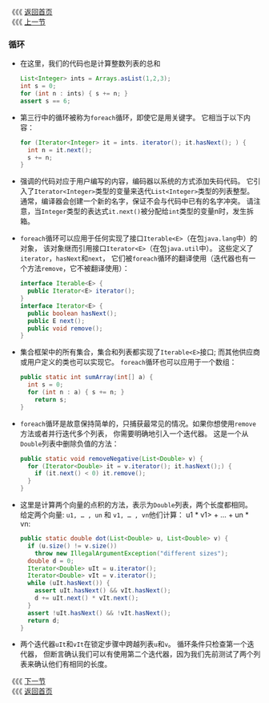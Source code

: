 《《《 [返回首页](../README.md)     </br>
《《《 [上一节](02_Boxing_and_Unboxing.md)

### 循环
- 在这里，我们的代码也是计算整数列表的总和

    ```java
    List<Integer> ints = Arrays.asList(1,2,3);
    int s = 0;
    for (int n : ints) { s += n; }
    assert s == 6;
    ```
    
- 第三行中的循环被称为`foreach`循环，即使它是用关键字。 它相当于以下内容：

    ```java
    for (Iterator<Integer> it = ints. iterator(); it.hasNext(); ) {
      int n = it.next();
      s += n;
    }
    ```
    
- 强调的代码对应于用户编写的内容，编码器以系统的方式添加失码代码。 它引入了`Iterator<Integer>`类型的变量来迭代`List<Integer>`类型的列表整型。 
通常，编译器会创建一个新的名字，保证不会与代码中已有的名字冲突。 请注意，当`Integer`类型的表达式`it.next()`被分配给`int`类型的变量n时，发生拆箱。

- `foreach`循环可以应用于任何实现了接口`Iterable<E>`（在包`java.lang`中）的对象，
该对象继而引用接口`Iterator<E>`（在包`java.util`中）。 这些定义了`iterator`，`hasNext`和`next`，
它们被`foreach`循环的翻译使用（迭代器也有一个方法`remove`，它不被翻译使用）：

    ```java
    interface Iterable<E> {
      public Iterator<E> iterator();
    }
    interface Iterator<E> {
      public boolean hasNext();
      public E next();
      public void remove();
    }
    ```
    
- 集合框架中的所有集合，集合和列表都实现了`Iterable<E>`接口; 而其他供应商或用户定义的类也可以实现它。
  `foreach`循环也可以应用于一个数组：
  
  ```java
  public static int sumArray(int[] a) {
    int s = 0;
    for (int n : a) { s += n; }
      return s;
  }
  ```
    
- `foreach`循环是故意保持简单的，只捕获最常见的情况。如果你想使用`remove`方法或者并行迭代多个列表，
你需要明确地引入一个迭代器。 这是一个从`Double`列表中删除负值的方法：
    
  ```java
  public static void removeNegative(List<Double> v) {
    for (Iterator<Double> it = v.iterator(); it.hasNext();) {
      if (it.next() < 0) it.remove();
    }
  }
  ```
    
- 这里是计算两个向量的点积的方法，表示为`Double`列表，两个长度都相同。 给定两个向量:
`u1, … , un` 和 `v1, … , vn`他们计算： u1 * v1> + … + un * vn:
       
  ```java
  public static double dot(List<Double> u, List<Double> v) {
    if (u.size() != v.size())
      throw new IllegalArgumentException("different sizes");
    double d = 0;
    Iterator<Double> uIt = u.iterator();
    Iterator<Double> vIt = v.iterator();
    while (uIt.hasNext()) {
      assert uIt.hasNext() && vIt.hasNext();
      d += uIt.next() * vIt.next();
    }
    assert !uIt.hasNext() && !vIt.hasNext();
    return d;
  }
  ```

- 两个迭代器`uIt`和`vIt`在锁定步骤中跨越列表`u`和`v`。 循环条件只检查第一个迭代器，
但断言确认我们可以有使用第二个迭代器，因为我们先前测试了两个列表来确认他们有相同的长度。   
   
《《《 [下一节](04_Generic_Methods_and_Varargs.md) </br>
《《《 [返回首页](../README.md)